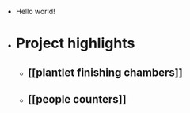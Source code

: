- Hello world!
- # Project highlights
	- ## [[plantlet finishing chambers]]
	- ## [[people counters]]